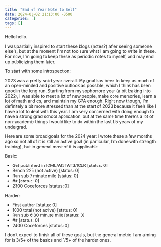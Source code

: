 ```yaml
---
title: "End of Year Note to Self"
date: 2024-01-02 21:13:00 -0500
categories: []
tags: []
---
```


Hello hello.

I was partially inspired to start these blogs (notes?) after seeing someone else's, but at the moment I'm not too sure
what I am going to write in these. For now, I'm going to keep these as periodic notes to myself, and may end up publicizing them later.

To start with some introspection:

2023 was a pretty solid year overall. My goal has been to keep as much of an open-minded and positive outlook as possible, which I think has been good in the long run. Starting from my sophomore year (a bit leaking into 2022), I was able to meet a lot of new people, make core memories, learn a lot of math and cs, and maintain my GPA enough. Right now though, I'm definitely a bit more stressed than at the start of 2023 because it feels like I have a lot to deal with this year. I am very concerned with doing enough to have a strong grad school application, but at the same time there's a lot of non-academic things I would like to do within the last 1.5 years of my undergrad.

Here are some broad goals for the 2024 year: I wrote these a few months ago so not all of it is still an active goal (in particular, I'm done with strength training), but in general most of it is applicable.

Basic:

- Get published in ICML/AISTATS/ICLR [status: 0]
- Bench 225 (not active) [status: 0]
- Run sub 7 minute mile [status: 0]
- \## [status: 0]
- 2300 Codeforces [status: 0]

Harder:

- First author [status: 0]
- 1000 total (not active) [status: 0]
- Run sub 6:30 minute mile [status: 0]
- \## [status: 0]
- 2400 Codeforces [status: 0]

I don't expect to finish all of these goals, but the general metric I am aiming for is 3/5+ of the basics and 1/5+ of the harder ones.

